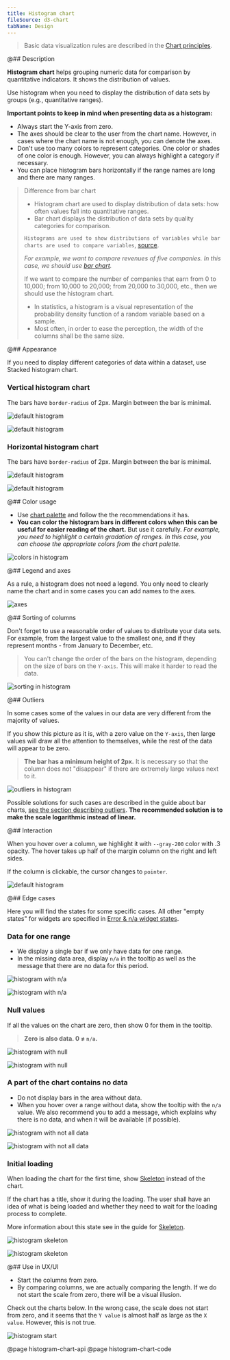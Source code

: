 ```yaml
---
title: Histogram chart
fileSource: d3-chart
tabName: Design
---
```


> Basic data visualization rules are described in the [Chart principles](/data-display/chart/).

@## Description

**Histogram chart** helps grouping numeric data for comparison by quantitative indicators. It shows the distribution of values.

Use histogram when you need to display the distribution of data sets by groups (e.g., quantitative ranges).

**Important points to keep in mind when presenting data as a histogram:**

- Always start the Y-axis from zero.
- The axes should be clear to the user from the chart name. However, in cases where the chart name is not enough, you can denote the axes.
- Don't use too many colors to represent categories. One color or shades of one color is enough. However, you can always highlight a category if necessary.
- You can place histogram bars horizontally if the range names are long and there are many ranges.

> Difference from bar chart
>
> - Histogram chart are used to display distribution of data sets: how often values fall into quantitative ranges.
> - Bar chart displays the distribution of data sets by quality categories for comparison.
>
> `Histograms are used to show distributions of variables while bar charts are used to compare variables`, [source](https://www.forbes.com/sites/naomirobbins/2012/01/04/a-histogram-is-not-a-bar-chart/#93b29b6d775f).
>
> _For example, we want to compare revenues of five companies. In this case, we should use [bar chart](/data-display/bar-chart/)._
>
> If we want to compare the number of companies that earn from 0 to 10,000; from 10,000 to 20,000; from 20,000 to 30,000, etc., then we should use the histogram chart.
>
> - In statistics, a histogram is a visual representation of the probability density function of a random variable based on a sample.
> - Most often, in order to ease the perception, the width of the columns shall be the same size.

@## Appearance

If you need to display different categories of data within a dataset, use Stacked histogram chart.

### Vertical histogram chart

The bars have `border-radius` of 2px. Margin between the bar is minimal.

![default histogram](static/histogram.png)

![default histogram](static/histogram-stack.png)

### Horizontal histogram chart

The bars have `border-radius` of 2px. Margin between the bar is minimal.

![default histogram](static/histogram-horizontal.png)

![default histogram](static/histogram-horizontal-stack.png)

@## Color usage

- Use [chart palette](/data-display/chart-palette/) and follow the the recommendations it has.
- **You can color the histogram bars in different colors when this can be useful for easier reading of the chart.** But use it carefully. _For example, you need to highlight a certain gradation of ranges. In this case, you can choose the appropriate colors from the chart palette._

![colors in histogram](static/color-yes-no.png)

@## Legend and axes

As a rule, a histogram does not need a legend. You only need to clearly name the chart and in some cases you can add names to the axes.

![axes](static/axes.png)

@## Sorting of columns

Don't forget to use a reasonable order of values to distribute your data sets. For example, from the largest value to the smallest one, and if they represent months - from January to December, etc.

> You can't change the order of the bars on the histogram, depending on the size of bars on the `Y-axis`. This will make it harder to read the data.

![sorting in histogram](static/sort-yes-no.png)

@## Outliers

In some cases some of the values in our data are very different from the majority of values.

If you show this picture as it is, with a zero value on the `Y-axis`, then large values will draw all the attention to themselves, while the rest of the data will appear to be zero.

> **The bar has a minimum height of 2px.** It is necessary so that the column does not "disappear" if there are extremely large values next to it.

![outliers in histogram](static/outliers.png)

Possible solutions for such cases are described in the guide about bar charts, [see the section describing outliers](/data-display/bar-chart/). **The recommended solution is to make the scale logarithmic instead of linear.**

@## Interaction

When you hover over a column, we highlight it with `--gray-200` color with .3 opacity. The hover takes up half of the margin column on the right and left sides.

If the column is clickable, the cursor changes to `pointer`.

![default histogram](static/histogram.png)

@## Edge cases

Here you will find the states for some specific cases. All other "empty states" for widgets are specified in [Error & n/a widget states](/components/widget-empty/).

### Data for one range

- We display a single bar if we only have data for one range.
- In the missing data area, display `n/a` in the tooltip as well as the message that there are no data for this period.

![histogram with n/a](static/na.png)

![histogram with n/a](static/no-more-histogram-chart.png)

### Null values

If all the values on the chart are zero, then show 0 for them in the tooltip.

> **Zero is also data. 0 ≠ `n/a`.**

![histogram with null](static/null-histogram-chart.png)

![histogram with null](static/null-horizontal.png)

### A part of the chart contains no data

- Do not display bars in the area without data.
- When you hover over a range without data, show the tooltip with the `n/a` value. We also recommend you to add a message, which explains why there is no data, and when it will be available (if possible).

![histogram with not all data](static/histogram-partially.png)

![histogram with not all data](static/hor-partially.png)

### Initial loading

When loading the chart for the first time, show [Skeleton](/components/skeleton/) instead of the chart.

If the chart has a title, show it during the loading. The user shall have an idea of what is being loaded and whether they need to wait for the loading process to complete.

More information about this state see in the guide for [Skeleton](/components/skeleton/).

![histogram skeleton](static/vert-skeleton.png)

![histogram skeleton](static/hor-skeleton.png)

@## Use in UX/UI

- Start the columns from zero.
- By comparing columns, we are actually comparing the length. If we do not start the scale from zero, there will be a visual illusion.

Check out the charts below. In the wrong case, the scale does not start from zero, and it seems that the `Y value` is almost half as large as the `X value`. However, this is not true.

![histogram start](static/deception-yes-no.png)

@page histogram-chart-api
@page histogram-chart-code
